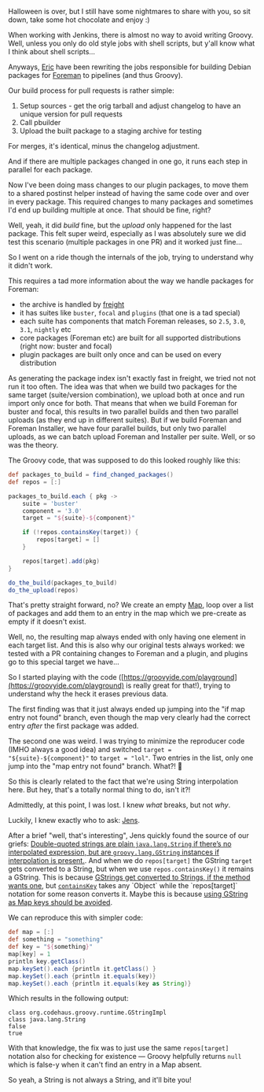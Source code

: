 <!--
.. title: A String is not a String, and that's Groovy!
.. slug: a-string-is-not-a-string-and-thats-groovy
.. date: 2021-11-19 14:16:00 UTC
.. tags: english,planet-debian,software,linux,foreman
.. category: 
.. link: 
.. description: 
.. type: text
-->

Halloween is over, but I still have some nightmares to share with you, so sit down, take some hot chocolate and enjoy :)

When working with Jenkins, there is almost no way to avoid writing Groovy. Well, unless you only do old style jobs with shell scripts, but y'all know what I think about shell scripts…

Anyways, [Eric](https://github.com/ehelms) have been rewriting the jobs responsible for building Debian packages for [Foreman](https://theforeman.org) to pipelines (and thus Groovy).

Our build process for pull requests is rather simple:

1. Setup sources - get the orig tarball and adjust changelog to have an unique version for pull requests
2. Call pbuilder
3. Upload the built package to a staging archive for testing

For merges, it's identical, minus the changelog adjustment.

And if there are multiple packages changed in one go, it runs each step in parallel for each package.

Now I've been doing mass changes to our plugin packages, to move them to a shared postinst helper instead of having the same code over and over in every package. This required changes to many packages and sometimes I'd end up building multiple at once. That should be fine, right?

Well, yeah, it did *build* fine, but the *upload* only happened for the last package. This felt super weird, especially as I was absolutely sure we did test this scenario (multiple packages in one PR) and it worked just fine…

So I went on a ride though the internals of the job, trying to understand why it didn't work.

This requires a tad more information about the way we handle packages for Foreman:

* the archive is handled by [freight](https://github.com/freight-team/freight)
* it has suites like `buster`, `focal` and `plugins` (that one is a tad special)
* each suite has components that match Foreman releases, so `2.5`, `3.0`, `3.1`, `nightly` etc
* core packages (Foreman etc) are built for all supported distributions (right now: buster and focal)
* plugin packages are built only once and can be used on every distribution

As generating the package index isn't exactly fast in freight, we tried not not run it too often. The idea was that when we build two packages for the same target (suite/version combination), we upload both at once and run import only once for both. That means that when we build Foreman for buster and focal, this results in two parallel builds and then two parallel uploads (as they end up in different suites). But if we build Foreman and Foreman Installer, we have four parallel builds, but only two parallel uploads, as we can batch upload Foreman and Installer per suite. Well, or so was the theory.

The Groovy code, that was supposed to do this looked roughly like this:

```groovy
def packages_to_build = find_changed_packages()
def repos = [:]

packages_to_build.each { pkg ->
    suite = 'buster'
    component = '3.0'
    target = "${suite}-${component}"

    if (!repos.containsKey(target)) {
        repos[target] = []
    }

    repos[target].add(pkg)
}

do_the_build(packages_to_build)
do_the_upload(repos)
```

That's pretty straight forward, no? We create an empty [Map](https://docs.groovy-lang.org/latest/html/groovy-jdk/java/util/Map.html), loop over a list of packages and add them to an entry in the map which we pre-create as empty if it doesn't exist.

Well, no, the resulting map always ended with only having one element in each target list. And this is also why our original tests always worked: we tested with a PR containing changes to Foreman and a plugin, and plugins go to this special target we have…

So I started playing with the code ([https://groovyide.com/playground](https://groovyide.com/playground) is really great for that!), trying to understand why the heck it erases previous data.

The first finding was that it just always ended up jumping into the "if map entry not found" branch, even though the map very clearly had the correct entry *after* the first package was added.

The second one was weird. I was trying to minimize the reproducer code (IMHO always a good idea) and switched `target = "${suite}-${component}"` to `target = "lol"`. Two entries in the list, only one jump into the "map entry not found" branch. What?! 🧐

So this is clearly related to the fact that we're using String interpolation here. But hey, that's a totally normal thing to do, isn't it?!

Admittedly, at this point, I was lost. I knew *what* breaks, but not *why*.

Luckily, I knew exactly who to ask: [Jens](https://twitter.com/jbendisposto).

After a brief "well, that's interesting", Jens quickly found the source of our griefs: [Double-quoted strings are plain `java.lang.String` if there’s no interpolated expression, but are `groovy.lang.GString` instances if interpolation is present.](https://groovy-lang.org/syntax.html#_double_quoted_string). And when we do `repos[target]` the GString `target` gets converted to a String, but when we use `repos.containsKey()` it remains a GString. This is because [GStrings get converted to Strings, if the method wants one](https://groovy-lang.org/syntax.html#_interoperability_with_java), but [`containsKey`](https://docs.oracle.com/en/java/javase/11/docs/api/java.base/java/util/Map.html#containsKey(java.lang.Object)) takes any `Object` while the `repos[target]` notation for some reason converts it. Maybe this is because [using GString as Map keys should be avoided](https://groovy-lang.org/syntax.html#_gstring_and_string_hashcodes).

We can reproduce this with simpler code:
```groovy
def map = [:]
def something = "something"
def key = "${something}"
map[key] = 1
println key.getClass()
map.keySet().each {println it.getClass() }
map.keySet().each {println it.equals(key)}
map.keySet().each {println it.equals(key as String)}
```

Which results in the following output:
```
class org.codehaus.groovy.runtime.GStringImpl
class java.lang.String
false
true
```

With that knowledge, the fix was to just use the same `repos[target]` notation also for checking for existence — Groovy helpfully returns `null` which is false-y when it can't find an entry in a Map absent.

So yeah, a String is not always a String, and it'll bite you!
